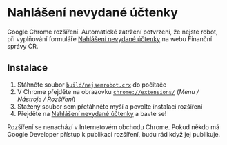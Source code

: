 # Nahlášení nevydané účtenky

Google Chrome rozšíření. Automatické zatržení potvrzení, že nejste robot, při vyplňování formuláře [Nahlášení nevydané účtenky](http://adisspr.mfcr.cz/adistc/adis/idpr_pub/eet/uct/nahlaseni.faces) na webu Finanční správy ČR.

## Instalace

1. Stáhněte soubor [`build/nejsemrobot.crx`](https://github.com/dominikfiala/nejsemrobot/blob/master/build/nejsemrobot.crx?raw=true) do počítače
2. V Chrome přejděte na obrazovku [`chrome://extensions/`](chrome://extensions/) (*Menu / Nástroje / Rozšíření*)
3. Stažený soubor sem přetáhněte myší a povolte instalaci rozšíření
4. Přejděte na [Nahlášení nevydané účtenky](http://adisspr.mfcr.cz/adistc/adis/idpr_pub/eet/uct/nahlaseni.faces) a bavte se!

Rozšíření se nenachází v Internetovém obchodu Chrome. Pokud někdo má Google Developer přístup k publikaci rozšíření, budu rád když jej publikuje.

